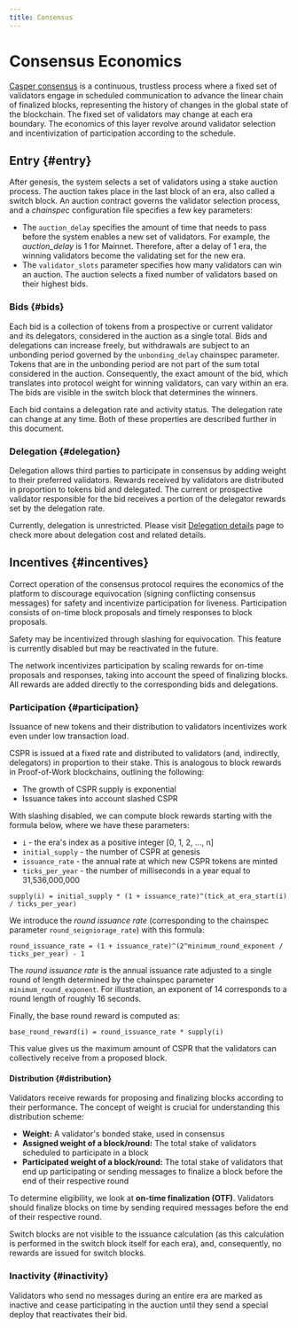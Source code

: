 ```yaml
---
title: Consensus
---
```


# Consensus Economics

<!--TODO review this entire page with AL/BK/AS-->

[Casper consensus](../design/consensus.md) is a continuous, trustless process where a fixed set of validators engage in scheduled communication to advance the linear chain of finalized blocks, representing the history of changes in the global state of the blockchain. The fixed set of validators may change at each era boundary. The economics of this layer revolve around validator selection and incentivization of participation according to the schedule.

## Entry {#entry}

After genesis, the system selects a set of validators using a stake auction process. The auction takes place in the last block of an era, also called a switch block. An auction contract governs the validator selection process, and a _chainspec_ configuration file specifies a few key parameters:

-   The `auction_delay` specifies the amount of time that needs to pass before the system enables a new set of validators. For example, the _auction_delay_ is 1 for Mainnet. Therefore, after a delay of 1 era, the winning validators become the validating set for the new era.
-   The `validator_slots` parameter specifies how many validators can win an auction. The auction selects a fixed number of validators based on their highest bids.

### Bids {#bids}

Each bid is a collection of tokens from a prospective or current validator and its delegators, considered in the auction as a single total. Bids and delegations can increase freely, but withdrawals are subject to an unbonding period governed by the `unbonding_delay` chainspec parameter. Tokens that are in the unbonding period are not part of the sum total considered in the auction. Consequently, the exact amount of the bid, which translates into protocol weight for winning validators, can vary within an era. The bids are visible in the switch block that determines the winners.

Each bid contains a delegation rate and activity status. The delegation rate can change at any time. Both of these properties are described further in this document.

### Delegation {#delegation}

Delegation allows third parties to participate in consensus by adding weight to their preferred validators. Rewards received by validators are distributed in proportion to tokens bid and delegated. The current or prospective validator responsible for the bid receives a portion of the delegator rewards set by the delegation rate.

Currently, delegation is unrestricted. Please visit [Delegation details](./staking/delegation.md) page to check more about delegation cost and related details.

## Incentives {#incentives}

Correct operation of the consensus protocol requires the economics of the platform to discourage equivocation (signing conflicting consensus messages) for safety and incentivize participation for liveness. Participation consists of on-time block proposals and timely responses to block proposals.

Safety may be incentivized through slashing for equivocation. This feature is currently disabled but may be reactivated in the future.

The network incentivizes participation by scaling rewards for on-time proposals and responses, taking into account the speed of finalizing blocks. All rewards are added directly to the corresponding bids and delegations.

### Participation {#participation}

Issuance of new tokens and their distribution to validators incentivizes work even under low transaction load.

CSPR is issued at a fixed rate and distributed to validators (and, indirectly, delegators) in proportion to their stake. This is analogous to block rewards in Proof-of-Work blockchains, outlining the following:

-   The growth of CSPR supply is exponential
-   Issuance takes into account slashed CSPR

With slashing disabled, we can compute block rewards starting with the formula below, where we have these parameters:

-   `i` - the era's index as a positive integer \[0, 1, 2, \..., n\]
-   `initial_supply` - the number of CSPR at genesis
-   `issuance_rate` - the annual rate at which new CSPR tokens are minted
-   `ticks_per_year` - the number of milliseconds in a year equal to 31,536,000,000

```
supply(i) = initial_supply * (1 + issuance_rate)^(tick_at_era_start(i) / ticks_per_year)
```

We introduce the _round issuance rate_ (corresponding to the chainspec parameter `round_seigniorage_rate`) with this formula:

```
round_issuance_rate = (1 + issuance_rate)^(2^minimum_round_exponent / ticks_per_year) - 1
```

The _round issuance rate_ is the annual issuance rate adjusted to a single round of length determined by the chainspec parameter `minimum_round_exponent`. For illustration, an exponent of 14 corresponds to a round length of roughly 16 seconds.

Finally, the base round reward is computed as:

```
base_round_reward(i) = round_issuance_rate * supply(i)
```

This value gives us the maximum amount of CSPR that the validators can collectively receive from a proposed block.

#### Distribution {#distribution}

Validators receive rewards for proposing and finalizing blocks according to their performance. The concept of weight is crucial for understanding this distribution scheme:

-   **Weight:** A validator's bonded stake, used in consensus
-   **Assigned weight of a block/round:** The total stake of validators scheduled to participate in a block
-   **Participated weight of a block/round:** The total stake of validators that end up participating or sending messages to finalize a block before the end of their respective round

To determine eligibility, we look at **on-time finalization (OTF)**. Validators should finalize blocks on time by sending required messages before the end of their respective round.

Switch blocks are not visible to the issuance calculation (as this calculation is performed in the switch block itself for each era), and, consequently, no rewards are issued for switch blocks.

<!-- TODO participation and eligibility seem to be too specific to Highway. Work with AL/BK to add new explanations or confirm that we can remove these.

##### Participation schedule {#participation-schedule}

The participation schedule is segmented into rounds, which are allocated dynamically according to the validators' exponents and a deterministic (randomized at era start) assignment of validators to milliseconds of an era. Thus, a validator with the round exponent `n` must participate in rounds that repeat every `2^n` ticks.

Each validator is assessed according to its round exponent. All assigned validators become eligible to receive tokens as long as the block gets finalized with messages sent within each validator's round.

##### Eligibility {#eligibility}

Once a block has been proposed and enough time has passed, the history of protocol messages can be examined to detect whether the block was finalized on time, according to the conditions given above. If the block was _not_ finalized on time, validators receive a fraction of the expected tokens, governed by the `reduced_reward_multiplier` chainspec parameter. If the block was finalized on time, assigned validators share the reward proportionally to their stake, regardless of whether they have sent messages or not.
-->

### Inactivity {#inactivity}

Validators who send no messages during an entire era are marked as inactive and cease participating in the auction until they send a special deploy that reactivates their bid.

<!--TODO remove this? It is too old
### Slashing {#slashing}

Please review our [Equivocator Policy](https://github.com/casper-network/ceps/blob/master/text/0038-equivocator-policy.md). We are currently conducting research into the utility of slashing as an incentive mechanism.

## Founding validators {#founding-validators}

Founding validators are subject to token lock-up, which prevents them from withdrawing any tokens from their bids for 90 days, then releases their genesis bid tokens in weekly steps, linearly, over an additional 90 days.
-->